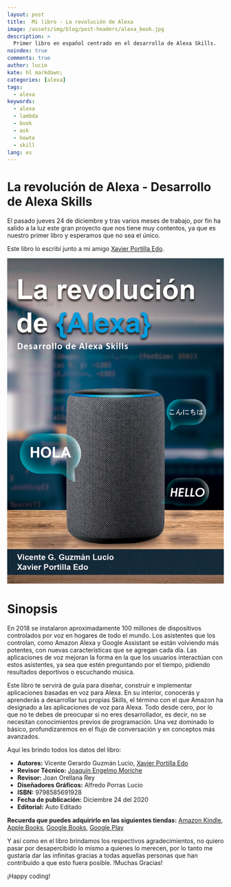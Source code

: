 ```yaml
---
layout: post
title:  Mi libro - La revolución de Alexa
image: /assets/img/blog/post-headers/alexa_book.jpg
description: >
  Primer libro en español centrado en el desarrollo de Alexa Skills.
noindex: true
comments: true
author: lucio
kate: hl markdown;
categories: [alexa]
tags:
  - alexa
keywords:
  - alexa
  - lambda
  - book
  - ask
  - howto
  - skill
lang: es
---
```


# La revolución de Alexa - Desarrollo de Alexa Skills

El pasado jueves 24 de diciembre y tras varios meses de trabajo, por fin ha salido a la luz este gran proyecto que nos tiene muy contentos, ya que es nuestro primer libro y esperamos que no sea el único.

Este libro lo escribí junto a mi amigo [Xavier Portilla Edo](https://xavidop.github.io/).

 ![image](/assets/img/books/la_revolucion_de_alexa.jpg)

# Sinopsis

En 2018 se instalaron aproximadamente 100 millones de dispositivos controlados por voz en hogares de todo el mundo. Los asistentes que los controlan, como Amazon Alexa y Google Assistant se están volviendo más potentes, con nuevas características que se agregan cada día. Las aplicaciones de voz mejoran la forma en la que los usuarios interactúan con estos asistentes, ya sea que estén preguntando por el tiempo, pidiendo resultados deportivos o escuchando música. 

Este libro te servirá de guía para diseñar, construir e implementar aplicaciones basadas en voz para Alexa. En su interior, conocerás y aprenderás a desarrollar tus propias Skills, el término con el que Amazon ha designado a las aplicaciones de voz para Alexa. Todo desde cero, por lo que no te debes de preocupar si no eres desarrollador, es decir, no se necesitan conocimientos previos de programación. Una vez dominado lo básico, profundizaremos en el flujo de conversación y en conceptos más avanzados.

Aquí les brindo todos los datos del libro:

* **Autores:** Vicente Gerardo Guzmán Lucio, [Xavier Portilla Edo](https://xavidop.github.io/)
* **Revisor Técnico:** [Joaquín Engelmo Moriche](https://www.kinisoftware.com/)
* **Revisor:** Joan Orellana Rey
* **Diseñadores Gráficos:** Alfredo Porras Lucio
* **ISBN:** 9798585691928
* **Fecha de publicación:** Diciembre 24 del 2020
* **Editorial:** Auto Editado

**Recuerda que puedes adquirirlo en las siguientes tiendas:** [Amazon Kindle](https://www.amazon.es/dp/B08R8X5QM5), [Apple Books](https://books.apple.com/es/book/id1546878047), [Google Books](https://books.google.es/books/about?id=u6AQEAAAQBAJ), [Google Play](https://play.google.com/store/books/details?id=u6AQEAAAQBAJ)

Y así como en el libro brindamos los respectivos agradecimientos, no quiero pasar por desapercibido lo mismo a quienes lo merecen, por lo tanto me gustaría dar las infinitas gracias a todas aquellas personas que han contribuido a que esto fuera posible. !Muchas Gracias!

¡Happy coding!

